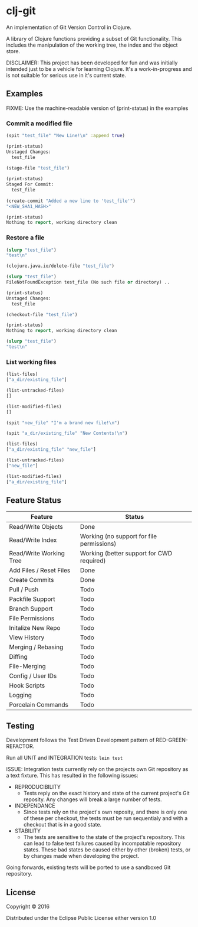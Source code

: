 # clj-git

An implementation of Git Version Control in Clojure.

A library of Clojure functions providing a subset of Git functionality. This includes the manipulation of the working tree, the index and the object store.

DISCLAIMER: This project has been developed for fun and was initially intended just to be a vehicle for learning Clojure. It's a work-in-progress and is not suitable for serious use in it's current state.

## Examples
FIXME: Use the machine-readable version of (print-status) in the examples

### Commit a modified file
```clojure
(spit "test_file" "New Line!\n" :append true)

(print-status)
Unstaged Changes:
  test_file
  
(stage-file "test_file")

(print-status)
Staged For Commit:
  test_file
  
(create-commit "Added a new line to 'test_file'")
"<NEW_SHA1_HASH>"

(print-status)
Nothing to report, working directory clean
```

### Restore a file
```clojure
(slurp "test_file")
"test\n"

(clojure.java.io/delete-file "test_file")

(slurp "test_file")
FileNotFoundException test_file (No such file or directory) ..

(print-status)
Unstaged Changes:
  test_file

(checkout-file "test_file")

(print-status)
Nothing to report, working directory clean

(slurp "test_file")
"test\n"
```

### List working files
```clojure
(list-files)
["a_dir/existing_file"]

(list-untracked-files)
[]

(list-modified-files)
[]

(spit "new_file" "I'm a brand new file!\n")

(spit "a_dir/existing_file" "New Contents!\n")

(list-files)
["a_dir/existing_file" "new_file"]

(list-untracked-files)
["new_file"]

(list-modified-files)
["a_dir/existing_file"]
```

## Feature Status

Feature | Status
------- | ------
Read/Write Objects | Done
Read/Write Index | Working (no support for file permissions)
Read/Write Working Tree | Working (better support for CWD required)
Add Files / Reset Files | Done
Create Commits | Done
Pull / Push | Todo
Packfile Support | Todo
Branch Support | Todo
File Permissions | Todo
Initalize New Repo | Todo
View History | Todo
Merging / Rebasing | Todo
Diffing | Todo
File-Merging | Todo
Config / User IDs | Todo
Hook Scripts | Todo
Logging | Todo
Porcelain Commands | Todo

## Testing

Development follows the Test Driven Development pattern of RED-GREEN-REFACTOR.

Run all UNIT and INTEGRATION tests: `lein test`

ISSUE: Integration tests currently rely on the projects own Git repository as a text fixture. This has resulted in the following issues:

   * REPRODUCIBILITY
      * Tests reply on the exact history and state of the current project's Git reposity. Any changes will break a large number of tests.
   * INDEPENDANCE
      * Since tests rely on the project's own reposity, and there is only one of these per checkout, the tests must be run sequentialy and with a checkout that is in a good state.
   * STABILITY
      * The tests are sensitive to the state of the project's repository. This can lead to false test failures caused by incompatable repository states. These bad states be caused either by other (broken) tests, or by changes made when developing the project.

Going forwards, existing tests will be ported to use a sandboxed Git repository.

## License

Copyright © 2016

Distributed under the Eclipse Public License either version 1.0

